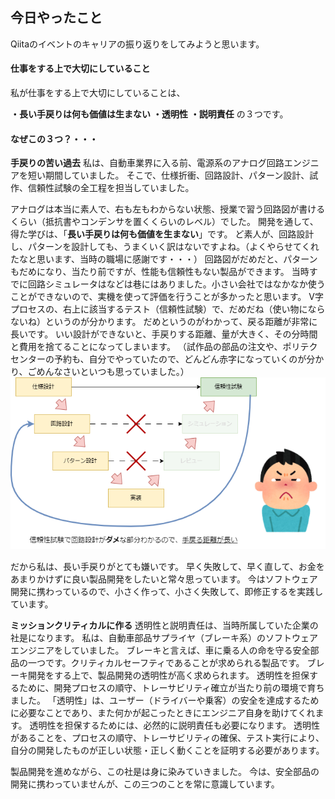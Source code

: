 ## 今日やったこと

Qiitaのイベントのキャリアの振り返りをしてみようと思います。

#### 仕事をする上で大切にしていること

私が仕事をする上で大切にしていることは、

**・長い手戻りは何も価値は生まない**
**・透明性**
**・説明責任**
の３つです。

#### なぜこの３つ？・・・

**手戻りの苦い過去**
私は、自動車業界に入る前、電源系のアナログ回路エンジニアを短い期間していました。
そこで、仕様折衝、回路設計、パターン設計、試作、信頼性試験の全工程を担当していました。

アナログは本当に素人で、右も左もわからない状態、授業で習う回路図が書けるくらい（抵抗書やコンデンサを置くくらいのレベル）でした。
開発を通して、得た学びは、「**長い手戻りは何も価値を生まない**」です。
ど素人が、回路設計し、パターンを設計しても、うまくいく訳はないですよね。（よくやらせてくれたなと思います、当時の職場に感謝です・・・）
回路図がだめだと、パターンもだめになり、当たり前ですが、性能も信頼性もない製品ができます。
当時すでに回路シミュレータはなどは巷にはありました。小さい会社ではなかなか使うことができないので、実機を使って評価を行うことが多かったと思います。
V字プロセスの、右上に該当するテスト（信頼性試験）で、だめだね（使い物にならないね）というのが分かります。
だめというのがわかって、戻る距離が非常に長いです。
いい設計ができないと、手戻りする距離、量が大きく、その分時間と費用を捨てることになってしまいます。
（試作品の部品の注文や、ポリテクセンターの予約も、自分でやっていたので、どんどん赤字になっていくのが分かり、ごめんなさいといつも思っていました。）
![alt text](Picture/temodori.drawio.png)

だから私は、長い手戻りがとても嫌いです。
早く失敗して、早く直して、お金をあまりかけずに良い製品開発をしたいと常々思っています。
今はソフトウェア開発に携わっているので、小さく作って、小さく失敗して、即修正するを実践しています。

**ミッションクリティカルに作る**
透明性と説明責任は、当時所属していた企業の社是になります。
私は、自動車部品サプライヤ（ブレーキ系）のソフトウェアエンジニアをしていました。
ブレーキと言えば、車に乗る人の命を守る安全部品の一つです。クリティカルセーフティであることが求められる製品です。
ブレーキ開発をする上で、製品開発の透明性が高く求められます。
透明性を担保するために、開発プロセスの順守、トレーサビリティ確立が当たり前の環境で育ちました。
「透明性」は、ユーザー（ドライバーや乗客）の安全を達成するために必要なことであり、また何かが起こったときにエンジニア自身を助けてくれます。
透明性を担保するためには、必然的に説明責任も必要になります。
透明性があることを、プロセスの順守、トレーサビリティの確保、テスト実行により、自分の開発したものが正しい状態・正しく動くことを証明する必要があります。

製品開発を進めながら、この社是は身に染みていきました。
今は、安全部品の開発に携わっていませんが、この三つのことを常に意識しています。


